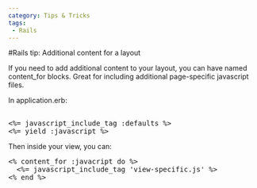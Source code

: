 ```yaml
---
category: Tips & Tricks
tags:
 - Rails
---
```


#Rails tip: Additional content for a layout

If you need to add additional content to your layout, you can have named content_for blocks. Great for including additional page-specific javascript files.

In application.erb:
<pre LANG="rails">
<!-- snip -->
<%= javascript_include_tag :defaults %>
<%= yield :javascript %>
<!-- snip --></pre>
Then inside your view, you can:
<pre LANG="rails">
<% content_for :javacript do %>
  <%= javascript_include_tag 'view-specific.js' %>
<% end %></pre>
